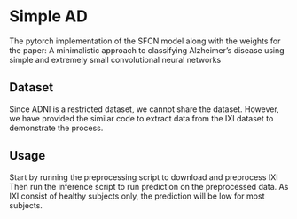 # Simple AD
The pytorch implementation of the SFCN model along with the weights for the paper: A minimalistic approach to classifying Alzheimer’s disease using simple and extremely small convolutional neural networks

## Dataset
Since ADNI is a restricted dataset, we cannot share the dataset. However, we have provided the similar code to extract data from the IXI dataset to demonstrate the process. 

## Usage
Start by running the preprocessing script to download and preprocess IXI
Then run the inference script to run prediction on the preprocessed data. As IXI consist of healthy subjects only, the prediction will be low for most subjects.